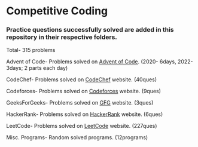 # Competitive Coding

### Practice questions successfully solved are added in this repository in their respective folders.

Total- 315 problems

Advent of Code- Problems solved on [Advent of Code](https://adventofcode.com/). (2020- 6days, 2022- 3days; 2 parts each day)

CodeChef- Problems solved on [CodeChef](https://www.codechef.com/practice?itm_medium=navmenu&itm_campaign=practice) website. (40ques)

Codeforces- Problems solved on [Codeforces](https://codeforces.com/problemset) website. (9ques)

GeeksForGeeks- Problems solved on [GFG](https://practice.geeksforgeeks.org/problem-of-the-day) website. (3ques)

HackerRank- Problems solved on [HackerRank](https://www.hackerrank.com/dashboard) website. (6ques)

LeetCode- Problems solved on [LeetCode](https://leetcode.com/problemset/all/) website. (227ques)

Misc. Programs- Random solved programs. (12programs)